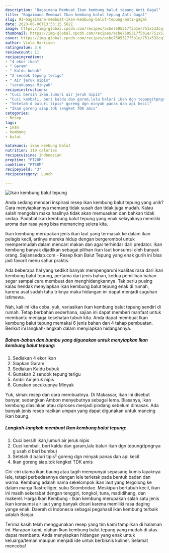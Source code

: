 ```yaml
---
description: "Bagaimana Membuat Ikan kembung balut tepung Anti Gagal"
title: "Bagaimana Membuat Ikan kembung balut tepung Anti Gagal"
slug: 91-bagaimana-membuat-ikan-kembung-balut-tepung-anti-gagal
date: 2020-06-06T13:55:15.582Z
image: https://img-global.cpcdn.com/recipes/acbe7505317f5b1e/751x532cq70/ikan-kembung-balut-tepung-foto-resep-utama.jpg
thumbnail: https://img-global.cpcdn.com/recipes/acbe7505317f5b1e/751x532cq70/ikan-kembung-balut-tepung-foto-resep-utama.jpg
cover: https://img-global.cpcdn.com/recipes/acbe7505317f5b1e/751x532cq70/ikan-kembung-balut-tepung-foto-resep-utama.jpg
author: Viola Harrison
ratingvalue: 3.6
reviewcount: 11
recipeingredient:
- "4 ekor ikan"
- " Garam"
- " Kaldu bubuk"
- "2 sendok tepung terigu"
- " Air jeruk nipis"
- "secukupnya Minyak"
recipeinstructions:
- "Cuci bersih ikan,lumuri air jeruk nipis"
- "Cuci kembali, beri kaldu dan garam,lalu baluri ikan dgn tepung(tpngnya g usah d beri bumbu)"
- "Setelah d baluri tipis² goreng dgn minyak panas dan api kecil"
- "Ikan goreng siap.tdk lengket TDK amis"
categories:
- Resep
tags:
- ikan
- kembung
- balut

katakunci: ikan kembung balut 
nutrition: 110 calories
recipecuisine: Indonesian
preptime: "PT20M"
cooktime: "PT58M"
recipeyield: "3"
recipecategory: Lunch

---
```



![Ikan kembung balut tepung](https://img-global.cpcdn.com/recipes/acbe7505317f5b1e/751x532cq70/ikan-kembung-balut-tepung-foto-resep-utama.jpg)

Anda sedang mencari inspirasi resep ikan kembung balut tepung yang unik? Cara menyiapkannya memang tidak susah dan tidak juga mudah. Kalau salah mengolah maka hasilnya tidak akan memuaskan dan bahkan tidak sedap. Padahal ikan kembung balut tepung yang enak selayaknya memiliki aroma dan rasa yang bisa memancing selera kita.

Ikan kembung merupakan jenis ikan laut yang termasuk ke dalam ikan pelagis kecil, artinya mereka hidup dengan bergerombol untuk mempermudah dalam mencari makan dan agar terhindar dari predator. Ikan kembung banyak dijadikan sebagai pilihan ikan laut konsumsi oleh banyak orang. Sajiansedap.com - Resep Ikan Balut Tepung yang enak gurih ini bisa jadi favorit menu sahur praktis.

Ada beberapa hal yang sedikit banyak mempengaruhi kualitas rasa dari ikan kembung balut tepung, pertama dari jenis bahan, kedua pemilihan bahan segar sampai cara membuat dan menghidangkannya. Tak perlu pusing kalau hendak menyiapkan ikan kembung balut tepung enak di rumah, karena asal sudah tahu triknya maka hidangan ini dapat menjadi suguhan istimewa.


Nah, kali ini kita coba, yuk, variasikan ikan kembung balut tepung sendiri di rumah. Tetap berbahan sederhana, sajian ini dapat memberi manfaat untuk membantu menjaga kesehatan tubuh kita. Anda dapat membuat Ikan kembung balut tepung memakai 6 jenis bahan dan 4 tahap pembuatan. Berikut ini langkah-langkah dalam menyiapkan hidangannya.

<!--inarticleads1-->

##### Bahan-bahan dan bumbu yang digunakan untuk menyiapkan Ikan kembung balut tepung:

1. Sediakan 4 ekor ikan
1. Siapkan  Garam
1. Sediakan  Kaldu bubuk
1. Gunakan 2 sendok tepung terigu
1. Ambil  Air jeruk nipis
1. Gunakan secukupnya Minyak


Yuk, simak resep dan cara membuatnya. Di Makassar, ikan ini disebut banyar, sedangkan Ambon menyebutnya sebagai lema. Biasanya, ikan kembung diasinkan atau diproses menjadi pindang sebelum dimasak. Ada banyak jenis resep racikan umpan yang dapat digunakan untuk mancing ikan baung. 

<!--inarticleads2-->

##### Langkah-langkah membuat Ikan kembung balut tepung:

1. Cuci bersih ikan,lumuri air jeruk nipis
1. Cuci kembali, beri kaldu dan garam,lalu baluri ikan dgn tepung(tpngnya g usah d beri bumbu)
1. Setelah d baluri tipis² goreng dgn minyak panas dan api kecil
1. Ikan goreng siap.tdk lengket TDK amis


Ciri-ciri utama ikan baung atau tagih mempunyai sepasang kumis layaknya lele, tetapi perbedaannya dengan lele terletak pada bentuk badan dan warna. Kembung adalah nama sekelompok ikan laut yang tergolong ke dalam marga Rastrelliger, suku Scombridae. Meskipun bertubuh kecil, ikan ini masih sekerabat dengan tenggiri, tongkol, tuna, madidihang, dan makerel. Harga Ikan Kembung - Ikan kembung merupakan salah satu jenis ikan konsumsi air laut yang banyak dicari karena memiliki rasa daging yange enak. Daerah di Indonesia sebagai pegahasil ikan kembung terbaik adalah Banjar. 

Terima kasih telah menggunakan resep yang tim kami tampilkan di halaman ini. Harapan kami, olahan Ikan kembung balut tepung yang mudah di atas dapat membantu Anda menyiapkan hidangan yang enak untuk keluarga/teman maupun menjadi ide untuk berbisnis kuliner. Selamat mencoba!
